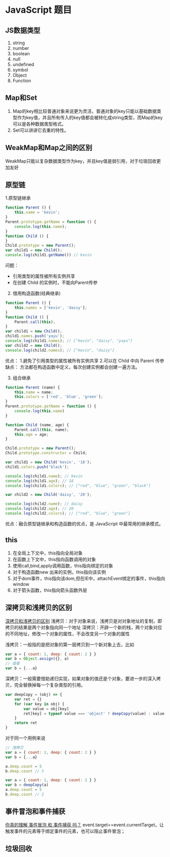# JavaScript 题目

## JS数据类型
1. string
2. number
3. boolean
4. null
5. undefined
6. symbol
7. Object
8. Function

## Map和Set

1. Map的key相比较普通对象来说更为灵活，普通对象的key只能以基础数据类型作为key值，并且所有传入的key值都会被转化成string类型，而Map的key可以是各种数据类型格式。
2. Set可以讲讲它去重的特性。

## WeakMap和Map之间的区别

WeakMap只能以复杂数据类型作为key，并且key值是弱引用，对于垃圾回收更加友好

## 原型链

1.原型链继承
```javascript
function Parent () {
    this.name = 'kevin';
}
Parent.prototype.getName = function () {
    console.log(this.name);
}
function Child () {
}
Child.prototype = new Parent();
var child1 = new Child();
console.log(child1.getName()) // kevin
```
问题：
- 引用类型的属性被所有实例共享
- 在创建 Child 的实例时，不能向Parent传参

2. 借用构造函数(经典继承)
```javascript
function Parent () {
    this.names = ['kevin', 'daisy'];
}
function Child () {
    Parent.call(this);
}
var child1 = new Child();
child1.names.push('yayu');
console.log(child1.names); // ["kevin", "daisy", "yayu"]
var child2 = new Child();
console.log(child2.names); // ["kevin", "daisy"]
```

优点：
1.避免了引用类型的属性被所有实例共享
2.可以在 Child 中向 Parent 传参
缺点：
方法都在构造函数中定义，每次创建实例都会创建一遍方法。

3. 组合继承
```javascript
function Parent (name) {
    this.name = name;
    this.colors = ['red', 'blue', 'green'];
}
Parent.prototype.getName = function () {
    console.log(this.name)
}

function Child (name, age) {
    Parent.call(this, name);  
    this.age = age;
}

Child.prototype = new Parent();
Child.prototype.constructor = Child;

var child1 = new Child('kevin', '18');
child1.colors.push('black');

console.log(child1.name); // kevin
console.log(child1.age); // 18
console.log(child1.colors); // ["red", "blue", "green", "black"]

var child2 = new Child('daisy', '20');

console.log(child2.name); // daisy
console.log(child2.age); // 20
console.log(child2.colors); // ["red", "blue", "green"]

```
优点：融合原型链继承和构造函数的优点，是 JavaScript 中最常用的继承模式。

## this

1. 在全局上下文中，this指向全局对象
2. 在函数上下文中，this指向函数调用的对象
3. 使用call,bind,apply调用函数，this指向绑定的对象
4. 对于构造函数new 出来的实例，this指向该实例
5. 对于dom事件，this指向该dom,但在IE中，attachEvent绑定的事件，this指向window
6. 对于箭头函数，this指向箭头函数外层

## 深拷贝和浅拷贝的区别
[深拷贝和浅拷贝的区别](https://segmentfault.com/a/1190000018495759)
浅拷贝：对于对象来说，浅拷贝是对对象地址的复制，即拷贝的结果是两个对象指向同一个地址
深拷贝：开辟一个新的栈，两个对象对应的不同地址，修改一个对象的属性，不会改变另一个对象的属性



浅拷贝：一般指的是把对象的第一层拷贝到一个新对象上去，比如

```javascript
var a = { count: 1, deep: { count: 2 } }
var b = Object.assign({}, a)
// 或者
var b = {...a}
```

深拷贝：一般需要借助递归实现，如果对象的值还是个对象，要进一步的深入拷贝，完全替换掉每一个复杂类型的引用。
```javascript
var deepCopy = (obj) => {
    var ret = {}
    for (var key in obj) {
        var value = obj[key]
        ret[key] = typeof value === 'object' ? deepCopy(value) : value
    }
    return ret
}
```
对于同一个用例来说
```javascript
// 浅拷贝
var a = { count: 1, deep: { count: 2 } }
var b = {...a}

a.deep.count = 5
b.deep.count // 5
```
```javascript
var a = { count: 1, deep: { count: 2 } }
var b = deepCopy(a)
a.deep.count = 5
b.deep.count // 2
```

## 事件冒泡和事件捕获
[你真的理解 事件冒泡 和 事件捕获 吗？](https://juejin.cn/post/6844903834075021326)
 event.target==event.currentTarget，让触发事件的元素等于绑定事件的元素，也可以阻止事件冒泡；

## 垃圾回收

